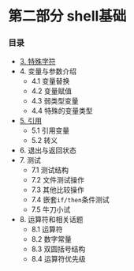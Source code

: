 # 第二部分 shell基础

### 目录
- [3. 特殊字符](03_special_characters.md)
- 4\. 变量与参数介绍
	- 4.1 变量替换
	- 4.2 变量赋值
	- 4.3 弱类型变量
	- 4.4 特殊的变量类型
- [5. 引用](05_quoting.md)
	- 5.1 引用变量
	- 5.2 转义
- 6\. 退出与返回状态
- 7\. 测试
	- 7.1 测试结构
	- 7.2 文件测试操作
	- 7.3 其他比较操作
	- 7.4 嵌套`if/then`条件测试
	- 7.5 牛刀小试
- 8\. 运算符和相关话题
	- 8.1 运算符
	- 8.2 数字常量
	- 8.3 双圆括号结构
	- 8.4 运算符优先级